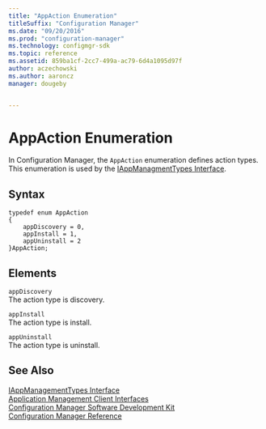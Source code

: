 ```yaml
---
title: "AppAction Enumeration"
titleSuffix: "Configuration Manager"
ms.date: "09/20/2016"
ms.prod: "configuration-manager"
ms.technology: configmgr-sdk
ms.topic: reference
ms.assetid: 859ba1cf-2cc7-499a-ac79-6d4a1095d97f
author: aczechowski
ms.author: aaroncz
manager: dougeby


---
```

# AppAction Enumeration
In Configuration Manager, the `AppAction` enumeration defines action types. This enumeration is used by the [IAppManagmentTypes Interface](../../../../../develop/reference/core/clients/client-classes/iappmanagementtypes-interface.md).  

## Syntax  

```  
typedef enum AppAction  
{  
    appDiscovery = 0,   
    appInstall = 1,   
    appUninstall = 2  
}AppAction;  
```  

## Elements  
 `appDiscovery`  
 The action type is discovery.  

 `appInstall`  
 The action type is install.  

 `appUninstall`  
 The action type is uninstall.  

## See Also  
 [IAppManagementTypes Interface](../../../../../develop/reference/core/clients/client-classes/iappmanagementtypes-interface.md)   
 [Application Management Client Interfaces](../../../../../develop/reference/core/clients/client-classes/application-management-client-interfaces.md)   
 [Configuration Manager Software Development Kit](../../../../../develop/core/misc/system-center-configuration-manager-sdk.md)   
 [Configuration Manager Reference](../../../../../develop/reference/configuration-manager-reference.md)
